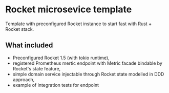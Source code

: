 # Rocket microsevice template
Template with preconfigured Rocket instance to start fast with Rust + Rocket stack.

## What included

- Preconfigured Rocket 1.5 (with tokio runtime),
- registered Prometheus mertic endpoint with Metric facade bindable by Rocket's state feature,
- simple domain service injectable through Rocket state modelled in DDD approach,
- example of integration tests for endpoint